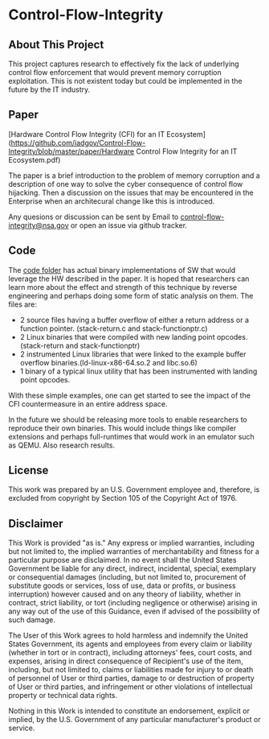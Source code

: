 # Control-Flow-Integrity

## About This Project

This project captures research to effectively fix the lack of underlying control flow enforcement that would prevent memory corruption exploitation. This is not existent today but could be implemented in the future by the IT industry.

## Paper
[Hardware Control Flow Integrity (CFI) for an IT Ecosystem](https://github.com/iadgov/Control-Flow-Integrity/blob/master/paper/Hardware Control Flow Integrity for an IT Ecosystem.pdf)

The paper is a brief introduction to the problem of memory corruption and a description of one way to solve the cyber consequence of control flow hijacking. Then a discussion on the issues that may be encountered in the Enterprise when an architecural change like this is introduced.
 
Any quesions or discussion can be sent by Email to control-flow-integrity@nsa.gov or open an issue via github tracker.

## Code 

The [code folder](https://github.com/iadgov/Control-Flow-Integrity/tree/master/code) has actual binary implementations of SW that would leverage the HW described in the paper. It is hoped that researchers can learn more about the effect and strength of this technique by reverse engineering and perhaps doing some form of static analysis on them. The files are:

* 2 source files having a buffer overflow of either a return address or a function pointer. (stack-return.c and stack-functionptr.c)
* 2 Linux binaries that were compiled with new landing point opcodes. (stack-return and stack-functionptr)
* 2 instrumented Linux libraries that were linked to the example buffer overflow binaries.(ld-linux-x86-64.so.2 and libc.so.6)
* 1 binary of a typical linux utility that has been instrumented with landing point opcodes.

With these simple examples, one can get started to see the impact of the CFI countermeasure in an entire address space.

In the future we should be releasing more tools to enable researchers to reproduce their own binaries. This would include things like compiler extensions and perhaps full-runtimes that would work in an emulator such as QEMU. Also research results.


## License
This work was prepared by an U.S. Government employee and, therefore, is excluded from copyright by Section 105 of the Copyright Act of 1976.

## Disclaimer
This Work is provided "as is." Any express or implied warranties, including but not limited to, the
implied warranties of merchantability and fitness for a particular purpose are disclaimed. In no event
shall the United States Government be liable for any direct, indirect, incidental, special, exemplary or
consequential damages (including, but not limited to, procurement of substitute goods or services, loss
of use, data or profits, or business interruption) however caused and on any theory of liability, whether
in contract, strict liability, or tort (including negligence or otherwise) arising in any way out of the use of
this Guidance, even if advised of the possibility of such damage.

The User of this Work agrees to hold harmless and indemnify the United States Government, its agents
and employees from every claim or liability (whether in tort or in contract), including attorneys' fees,
court costs, and expenses, arising in direct consequence of Recipient's use of the item, including, but not
limited to, claims or liabilities made for injury to or death of personnel of User or third parties, damage
to or destruction of property of User or third parties, and infringement or other violations of intellectual
property or technical data rights.

Nothing in this Work is intended to constitute an endorsement, explicit or implied, by the U.S.
Government of any particular manufacturer's product or service.

